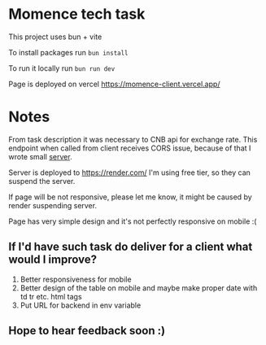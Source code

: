 # Momence tech task

This project uses bun + vite

To install packages run `bun install`

To run it locally run `bun run dev`

Page is deployed on vercel https://momence-client.vercel.app/

# Notes

From task description it was necessary to CNB api for exchange rate.
This endpoint when called from client receives CORS issue, because
of that I wrote small [server](https://github.com/elijahmg/momence-server).

Server is deployed to https://render.com/
I'm using free tier, so they can suspend the server.

If page will be not responsive, please let me know, it might be caused by render suspending server.

Page has very simple design and it's not perfectly responsive on mobile :(

## If I'd have such task do deliver for a client what would I improve?

1. Better responsiveness for mobile
2. Better design of the table on mobile and maybe make proper date with td tr etc. html tags
3. Put URL for backend in env variable

## Hope to hear feedback soon :)
